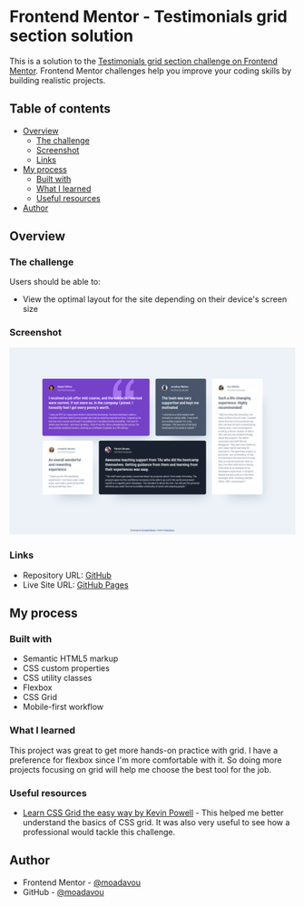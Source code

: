 # Frontend Mentor - Testimonials grid section solution

This is a solution to the [Testimonials grid section challenge on Frontend Mentor](https://www.frontendmentor.io/challenges/testimonials-grid-section-Nnw6J7Un7). Frontend Mentor challenges help you improve your coding skills by building realistic projects.

## Table of contents

- [Overview](#overview)
  - [The challenge](#the-challenge)
  - [Screenshot](#screenshot)
  - [Links](#links)
- [My process](#my-process)
  - [Built with](#built-with)
  - [What I learned](#what-i-learned)
  - [Useful resources](#useful-resources)
- [Author](#author)

## Overview

### The challenge

Users should be able to:

- View the optimal layout for the site depending on their device's screen size

### Screenshot

![](./screenshot.png)

### Links

- Repository URL: [GitHub](https://github.com/moadavou/testimonials-grid-section)
- Live Site URL: [GitHub Pages](https://moadavou.github.io/testimonials-grid-section/)

## My process

### Built with

- Semantic HTML5 markup
- CSS custom properties
- CSS utility classes
- Flexbox
- CSS Grid
- Mobile-first workflow

### What I learned

This project was great to get more hands-on practice with grid. I have a preference for flexbox since I'm more comfortable with it. So doing more projects focusing on grid will help me choose the best tool for the job.

### Useful resources

- [Learn CSS Grid the easy way by Kevin Powell](https://youtu.be/rg7Fvvl3taU?si=liH24ae8u_IqcsaQ) - This helped me better understand the basics of CSS grid. It was also very useful to see how a professional would tackle this challenge.

## Author

- Frontend Mentor - [@moadavou](https://www.frontendmentor.io/profile/moadavou)
- GitHub - [@moadavou](https://github.com/moadavou)
